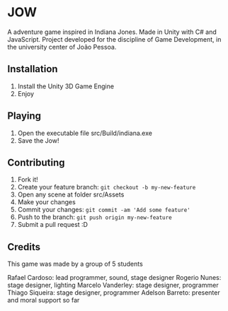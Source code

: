 # JOW

A adventure game inspired in Indiana Jones. Made in Unity with C# and JavaScript.
Project developed for the discipline of Game Development, in the university center of João Pessoa.

## Installation

1. Install the Unity 3D Game Engine
2. Enjoy

## Playing

1. Open the executable file src/Build/indiana.exe
2. Save the Jow!

## Contributing

1. Fork it!
2. Create your feature branch: `git checkout -b my-new-feature`
3. Open any scene at folder src/Assets
4. Make your changes
5. Commit your changes: `git commit -am 'Add some feature'`
6. Push to the branch: `git push origin my-new-feature`
7. Submit a pull request :D

## Credits

This game was made by a group of 5 students

Rafael Cardoso: lead programmer, sound, stage designer
Rogerio Nunes: stage designer, lighting
Marcelo Vanderley: stage designer, programmer
Thiago Siqueira: stage designer, programmer
Adelson Barreto: presenter and moral support so far
